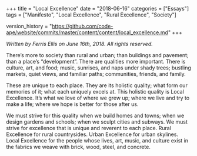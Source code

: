 +++
title = "Local Excellence"
date = "2018-06-16"
categories = ["Essays"]
tags = ["Manifesto", "Local Excellence", "Rural Excellence", "Society"]

version_history = "https://github.com/code-ape/website/commits/master/content/content/local_excellence.md"
+++

*Written by Ferris Ellis on June 16th, 2018. All rights reserved.*

There’s more to society than rural and urban; than buildings and pavement; than a place’s “development”. There are qualities more important. There is culture, art, and food; music, sunrises, and naps under shady trees; bustling markets, quiet views, and familiar paths; communities,
friends, and family.

These are unique to each place. They are its holistic quality; what form our memories of it; what each uniquely excels at. This holistic quality is Local Excellence. It’s what we love of where we grew up; where we live and try to make a life; where we hope is better for those after us.

We must strive for this quality when we build homes and towns; when we design gardens and schools; when we sculpt cities and subways. We must strive for excellence that is unique and reverent to each place. Rural Excellence for rural countrysides. Urban Excellence for urban skylines. Local Excellence for the people whose lives, art, music, and culture exist in the fabrics we weave with brick, wood, steel, and concrete.
